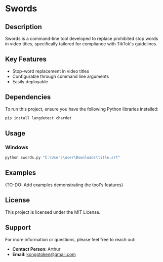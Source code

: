 # Swords

## Description

Swords is a command-line tool developed to replace prohibited stop words in video titles, specifically tailored for compliance with TikTok's guidelines. 

## Key Features

- Stop-word replacement in video titles
- Configurable through command line arguments
- Easily deployable

## Dependencies

To run this project, ensure you have the following Python libraries installed:

```bash
pip install langdetect chardet
```

## Usage

### Windows

```bash
python swords.py "C:\Users\user\Downloads\title.srt"
```

## Examples

(TO-DO: Add examples demonstrating the tool's features)

## License

This project is licensed under the MIT License.

## Support

For more information or questions, please feel free to reach out:

- **Contact Person**: Arthur
- **Email**: [kongotoken@gmail.com](mailto:kongotoken@gmail.com)